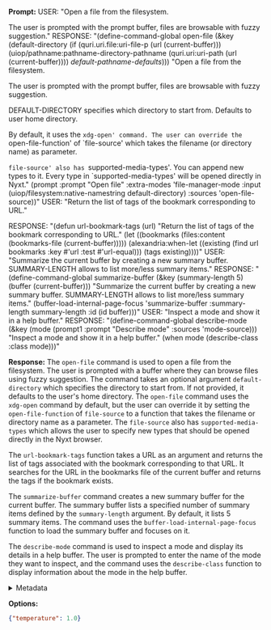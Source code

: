 **Prompt:**
USER:
"Open a file from the filesystem.

The user is prompted with the prompt buffer, files are browsable with
fuzzy suggestion."
RESPONSE:
"(define-command-global open-file
(&key
 (default-directory
  (if (quri.uri.file:uri-file-p (url (current-buffer)))
      (uiop/pathname:pathname-directory-pathname
       (quri.uri:uri-path (url (current-buffer))))
      *default-pathname-defaults*)))
"Open a file from the filesystem.

The user is prompted with the prompt buffer, files are browsable with
fuzzy suggestion.

DEFAULT-DIRECTORY specifies which directory to start from. Defaults to user home
directory.

By default, it uses the `xdg-open' command. The user can override the
`open-file-function' of `file-source' which takes the filename (or
directory name) as parameter.

`file-source' also has `supported-media-types'. You can append new types to
it. Every type in `supported-media-types' will be opened directly in Nyxt."
(prompt :prompt "Open file" :extra-modes 'file-manager-mode :input
        (uiop/filesystem:native-namestring default-directory) :sources
        'open-file-source))"
USER:
"Return the list of tags of the bookmark corresponding to URL."

RESPONSE:
"(defun url-bookmark-tags (url)
"Return the list of tags of the bookmark corresponding to URL."
(let ((bookmarks (files:content (bookmarks-file (current-buffer)))))
(alexandria:when-let ((existing
                       (find url bookmarks :key #'url :test #'url-equal)))
  (tags existing))))"
USER:
  "Summarize the current buffer by creating a new summary buffer.
SUMMARY-LENGTH allows to list more/less summary items."
RESPONSE:
"(define-command-global summarize-buffer
(&key (summary-length 5) (buffer (current-buffer)))
"Summarize the current buffer by creating a new summary buffer.
SUMMARY-LENGTH allows to list more/less summary items."
(buffer-load-internal-page-focus 'summarize-buffer :summary-length
                                summary-length :id (id buffer)))"
USER:
  "Inspect a mode and show it in a help buffer."
RESPONSE:
"(define-command-global describe-mode
(&key (mode (prompt1 :prompt "Describe mode" :sources 'mode-source)))
"Inspect a mode and show it in a help buffer."
(when mode (describe-class :class mode)))"


**Response:**
The `open-file` command is used to open a file from the filesystem. The user is prompted with a buffer where they can browse files using fuzzy suggestion. The command takes an optional argument `default-directory` which specifies the directory to start from. If not provided, it defaults to the user's home directory. The `open-file` command uses the `xdg-open` command by default, but the user can override it by setting the `open-file-function` of `file-source` to a function that takes the filename or directory name as a parameter. The `file-source` also has `supported-media-types` which allows the user to specify new types that should be opened directly in the Nyxt browser.

The `url-bookmark-tags` function takes a URL as an argument and returns the list of tags associated with the bookmark corresponding to that URL. It searches for the URL in the bookmarks file of the current buffer and returns the tags if the bookmark exists.

The `summarize-buffer` command creates a new summary buffer for the current buffer. The summary buffer lists a specified number of summary items defined by the `summary-length` argument. By default, it lists 5 summary items. The command uses the `buffer-load-internal-page-focus` function to load the summary buffer and focuses on it.

The `describe-mode` command is used to inspect a mode and display its details in a help buffer. The user is prompted to enter the name of the mode they want to inspect, and the command uses the `describe-class` function to display information about the mode in the help buffer.

<details><summary>Metadata</summary>

- Duration: 6786 ms
- Datetime: 2023-11-27T20:34:48.339843
- Model: gpt-3.5-turbo-0613

</details>

**Options:**
```json
{"temperature": 1.0}
```

